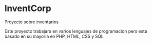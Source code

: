 # InventCorp
Proyecto sobre inventarios

Este proyecto trabajara en varios lenguajes de programacion pero esta basado en su mayoria en PHP, HTML, CSS y SQL
